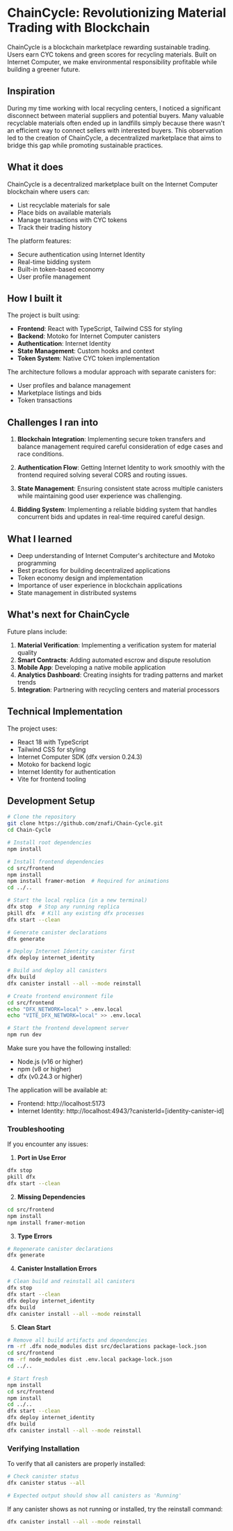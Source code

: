 # ChainCycle: Revolutionizing Material Trading with Blockchain

ChainCycle is a blockchain marketplace rewarding sustainable trading. Users earn CYC tokens and green scores for recycling materials. Built on Internet Computer, we make environmental responsibility profitable while building a greener future.

## Inspiration

During my time working with local recycling centers, I noticed a significant disconnect between material suppliers and potential buyers. Many valuable recyclable materials often ended up in landfills simply because there wasn't an efficient way to connect sellers with interested buyers. This observation led to the creation of ChainCycle, a decentralized marketplace that aims to bridge this gap while promoting sustainable practices.

## What it does

ChainCycle is a decentralized marketplace built on the Internet Computer blockchain where users can:
- List recyclable materials for sale
- Place bids on available materials
- Manage transactions with CYC tokens
- Track their trading history

The platform features:
- Secure authentication using Internet Identity
- Real-time bidding system
- Built-in token-based economy
- User profile management

## How I built it

The project is built using:
- **Frontend**: React with TypeScript, Tailwind CSS for styling
- **Backend**: Motoko for Internet Computer canisters
- **Authentication**: Internet Identity
- **State Management**: Custom hooks and context
- **Token System**: Native CYC token implementation

The architecture follows a modular approach with separate canisters for:
- User profiles and balance management
- Marketplace listings and bids
- Token transactions

## Challenges I ran into

1. **Blockchain Integration**: Implementing secure token transfers and balance management required careful consideration of edge cases and race conditions.

2. **Authentication Flow**: Getting Internet Identity to work smoothly with the frontend required solving several CORS and routing issues.

3. **State Management**: Ensuring consistent state across multiple canisters while maintaining good user experience was challenging.

4. **Bidding System**: Implementing a reliable bidding system that handles concurrent bids and updates in real-time required careful design.

## What I learned

- Deep understanding of Internet Computer's architecture and Motoko programming
- Best practices for building decentralized applications
- Token economy design and implementation
- Importance of user experience in blockchain applications
- State management in distributed systems

## What's next for ChainCycle

Future plans include:
1. **Material Verification**: Implementing a verification system for material quality
2. **Smart Contracts**: Adding automated escrow and dispute resolution
3. **Mobile App**: Developing a native mobile application
4. **Analytics Dashboard**: Creating insights for trading patterns and market trends
5. **Integration**: Partnering with recycling centers and material processors

## Technical Implementation

The project uses:
- React 18 with TypeScript
- Tailwind CSS for styling
- Internet Computer SDK (dfx version 0.24.3)
- Motoko for backend logic
- Internet Identity for authentication
- Vite for frontend tooling

## Development Setup

```bash
# Clone the repository
git clone https://github.com/znafi/Chain-Cycle.git
cd Chain-Cycle

# Install root dependencies
npm install

# Install frontend dependencies
cd src/frontend
npm install
npm install framer-motion  # Required for animations
cd ../..

# Start the local replica (in a new terminal)
dfx stop  # Stop any running replica
pkill dfx  # Kill any existing dfx processes
dfx start --clean

# Generate canister declarations
dfx generate

# Deploy Internet Identity canister first
dfx deploy internet_identity

# Build and deploy all canisters
dfx build
dfx canister install --all --mode reinstall

# Create frontend environment file
cd src/frontend
echo "DFX_NETWORK=local" > .env.local
echo "VITE_DFX_NETWORK=local" >> .env.local

# Start the frontend development server
npm run dev
```

Make sure you have the following installed:
- Node.js (v16 or higher)
- npm (v8 or higher)
- dfx (v0.24.3 or higher)

The application will be available at:
- Frontend: http://localhost:5173
- Internet Identity: http://localhost:4943/?canisterId=[identity-canister-id]

### Troubleshooting

If you encounter any issues:

1. **Port in Use Error**
```bash
dfx stop
pkill dfx
dfx start --clean
```

2. **Missing Dependencies**
```bash
cd src/frontend
npm install
npm install framer-motion
```

3. **Type Errors**
```bash
# Regenerate canister declarations
dfx generate
```

4. **Canister Installation Errors**
```bash
# Clean build and reinstall all canisters
dfx stop
dfx start --clean
dfx deploy internet_identity
dfx build
dfx canister install --all --mode reinstall
```

5. **Clean Start**
```bash
# Remove all build artifacts and dependencies
rm -rf .dfx node_modules dist src/declarations package-lock.json
cd src/frontend
rm -rf node_modules dist .env.local package-lock.json
cd ../..

# Start fresh
npm install
cd src/frontend
npm install
cd ../..
dfx start --clean
dfx deploy internet_identity
dfx build
dfx canister install --all --mode reinstall
```

### Verifying Installation

To verify that all canisters are properly installed:

```bash
# Check canister status
dfx canister status --all

# Expected output should show all canisters as 'Running'
```

If any canister shows as not running or installed, try the reinstall command:
```bash
dfx canister install --all --mode reinstall

```

